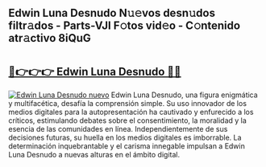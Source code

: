 ## Edwin Luna Desnudo N𝚞𝚎vos desn𝚞dos filtr𝚊dos - Parts-VJI F𝚘tos vid𝚎o - C𝚘ntenido atr𝚊ctivo 8iQuG

# <h2><a href="http://mb8swz.tromn.icu/?c=Edwin+Luna+Desnudo">🔗👉👉👉 Edwin Luna Desnudo 🔗🔗</a></h2>

[![Edwin Luna Desnudo nuevo](https://i.imgur.com/pEAQMta.gif)](http://mb8swz.tromn.icu/?c=Edwin+Luna+Desnudo)
Edwin Luna Desnudo, una figura enigmática y multifacética, desafía la comprensión simple. Su uso innovador de los medios digitales para la autopresentación ha cautivado y enfurecido a los críticos, estimulando debates sobre el consentimiento, la moralidad y la esencia de las comunidades en línea. Independientemente de sus decisiones futuras, su huella en los medios digitales es imborrable. La determinación inquebrantable y el carisma innegable impulsan a Edwin Luna Desnudo a nuevas alturas en el ámbito digital.
